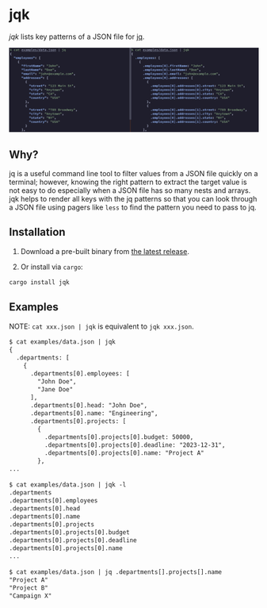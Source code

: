 # jqk

*jqk* lists key patterns of a JSON file for [jq](https://github.com/jqlang/jq).

<img src=".readme/teaser.jpg" />

## Why?

jq is a useful command line tool to filter values from a JSON file quickly on a
terminal; however, knowing the right pattern to extract the target value is not
easy to do especially when a JSON file has so many nests and arrays. jqk helps
to render all keys with the jq patterns so that you can look through a JSON
file using pagers like `less` to find the pattern you need to pass to jq.

## Installation

1. Download a pre-built binary from
[the latest release](https://github.com/wkentaro/jqk/releases).

2. Or install via `cargo`:

```bash
cargo install jqk
```

## Examples

NOTE: `cat xxx.json | jqk` is equivalent to `jqk xxx.json`.

```
$ cat examples/data.json | jqk
{
  .departments: [
    {
      .departments[0].employees: [
        "John Doe",
        "Jane Doe"
      ],
      .departments[0].head: "John Doe",
      .departments[0].name: "Engineering",
      .departments[0].projects: [
        {
          .departments[0].projects[0].budget: 50000,
          .departments[0].projects[0].deadline: "2023-12-31",
          .departments[0].projects[0].name: "Project A"
        },
...

$ cat examples/data.json | jqk -l
.departments
.departments[0].employees
.departments[0].head
.departments[0].name
.departments[0].projects
.departments[0].projects[0].budget
.departments[0].projects[0].deadline
.departments[0].projects[0].name
...

$ cat examples/data.json | jq .departments[].projects[].name
"Project A"
"Project B"
"Campaign X"
```
